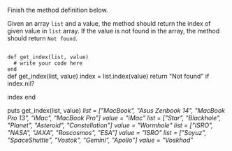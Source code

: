 Finish the method definition below.

Given an array `list` and a value, the method should return the index of given value in `list` array. If the value is not found in the array, the method should return `Not found`.


<codeblock language="ruby" type="exercise" testMode="multipleInput">
<code>
def get_index(list, value)
  # write your code here
end
</code>

<solution>
def get_index(list, value)
  index = list.index(value)
  return "Not found" if index.nil?

  index
end
</solution>

<testcases>
<caller>
puts get_index(list, value)
</caller>
<testcase>
<i>
list = ["MacBook", "Asus Zenbook 14", "MacBook Pro 13", "iMac", "MacBook Pro"]
value = "iMac"
</i>
</testcase>
<testcase>
<i>
list = ["Star", "Blackhole", "Planet", "Asteroid", "Constellation"]
value = "Wormhole"
</i>
</testcase>
<testcase>
<i>
list = ["ISRO", "NASA", "JAXA", "Roscosmos", "ESA"]
value = "ISRO"
</i>
</testcase>
<testcase>
<i>
list = ["Soyuz", "SpaceShuttle", "Vostok", "Gemini", "Apollo"]
value = "Voskhod"
</i>
</testcase>
</testcases>
</codeblock>